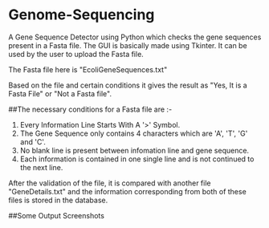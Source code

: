 # Genome-Sequencing

A Gene Sequence Detector using Python which checks the gene sequences present in a Fasta file.
The GUI is basically made using Tkinter. It can be used by the user to upload the Fasta file.

The Fasta file here is "EcoliGeneSequences.txt"

Based on the file and certain conditions it gives the result as "Yes, It is a Fasta File" or "Not a Fasta file".

##The necessary conditions for a Fasta file are :-

1) Every Information Line Starts With A '>' Symbol.
2) The Gene Sequence only contains 4 characters which are 'A', 'T', 'G' and 'C'.
3) No blank line is present between infomation line and gene sequence.
4) Each information is contained in one single line and is not continued to the next line.

After the validation of the file, it is compared with another file "GeneDetails.txt" and the information corresponding from both of these files is stored in the database.

##Some Output Screenshots

![]()

